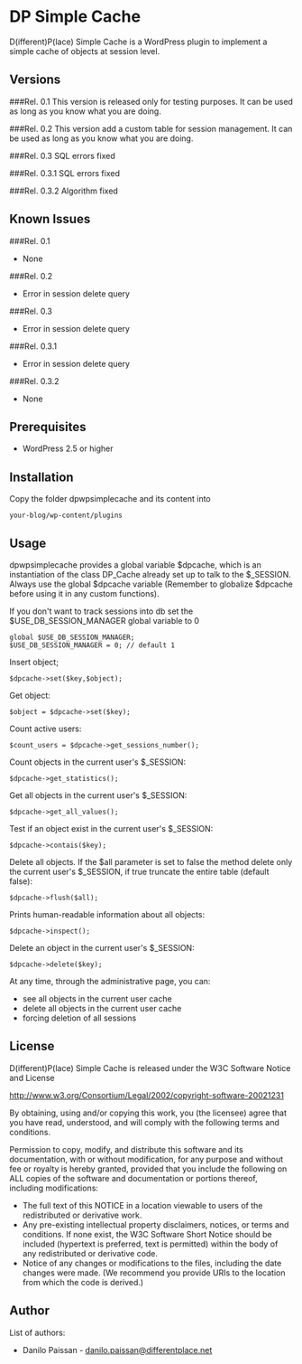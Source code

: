 DP Simple Cache
===============

D(ifferent)P(lace) Simple Cache is a WordPress plugin to implement a simple cache of objects at session level.

Versions
--------
###Rel. 0.1
This version is released only for testing purposes. It can be used as long as you know what you are doing.

###Rel. 0.2
This version add a custom table for session management. It can be used as long as you know what you are doing.

###Rel. 0.3
SQL errors fixed

###Rel. 0.3.1
SQL errors fixed

###Rel. 0.3.2
Algorithm fixed

Known Issues
------------
###Rel. 0.1
* None

###Rel. 0.2
* Error in session delete query

###Rel. 0.3
* Error in session delete query

###Rel. 0.3.1
* Error in session delete query 

###Rel. 0.3.2
* None

Prerequisites
-------------
* WordPress 2.5 or higher

Installation
------------
Copy the folder dpwpsimplecache and its content into 

	your-blog/wp-content/plugins

Usage
-----
dpwpsimplecache provides a global variable $dpcache, which is an instantiation of the class DP_Cache already set up to talk to the $_SESSION. Always use the global $dpcache variable (Remember to globalize $dpcache before using it in any custom functions). 

If you don't want to track sessions into db set the $USE_DB_SESSION_MANAGER global variable to 0

	global $USE_DB_SESSION_MANAGER;
	$USE_DB_SESSION_MANAGER = 0; // default 1

Insert object;

	$dpcache->set($key,$object);
	
Get object:

	$object = $dpcache->set($key);
	
Count active users:

	$count_users = $dpcache->get_sessions_number();
	
Count objects in the current user's $_SESSION:

	$dpcache->get_statistics();
	
Get all objects in the current user's $_SESSION:

	$dpcache->get_all_values();
	
Test if an object exist in the current user's $_SESSION:

	$dpcache->contais($key);
	
Delete all objects. If the $all parameter is set to false the method delete only the current user's $_SESSION, if true truncate the entire table (default false):

	$dpcache->flush($all);
	
Prints human-readable information about all objects:

	$dpcache->inspect();
	
Delete an object in the current user's $_SESSION:

	$dpcache->delete($key);
	
At any time, through the administrative page, you can:

* see all objects in the current user cache
* delete all objects in the current user cache
* forcing deletion of all sessions
	
License
-------
D(ifferent)P(lace) Simple Cache is released under the W3C Software Notice and License 

http://www.w3.org/Consortium/Legal/2002/copyright-software-20021231

By obtaining, using and/or copying this work, you (the licensee) agree that you have read, understood, and will comply with the following terms and conditions.

Permission to copy, modify, and distribute this software and its documentation, with or without modification, for any purpose and without fee or royalty is hereby granted, provided that you include the following on ALL copies of the software and documentation or portions thereof, including modifications:

* The full text of this NOTICE in a location viewable to users of the redistributed or derivative work.
* Any pre-existing intellectual property disclaimers, notices, or terms and conditions. If none exist, the W3C Software Short Notice should be included (hypertext is preferred, text is permitted) within the body of any redistributed or derivative code.
* Notice of any changes or modifications to the files, including the date changes were made. (We recommend you provide URIs to the location from which the code is derived.)

Author
------
List of authors:

* Danilo Paissan - danilo.paissan@differentplace.net